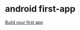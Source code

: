 # android first-app

[Build your first app](https://developer.android.com/training/basics/firstapp)  

